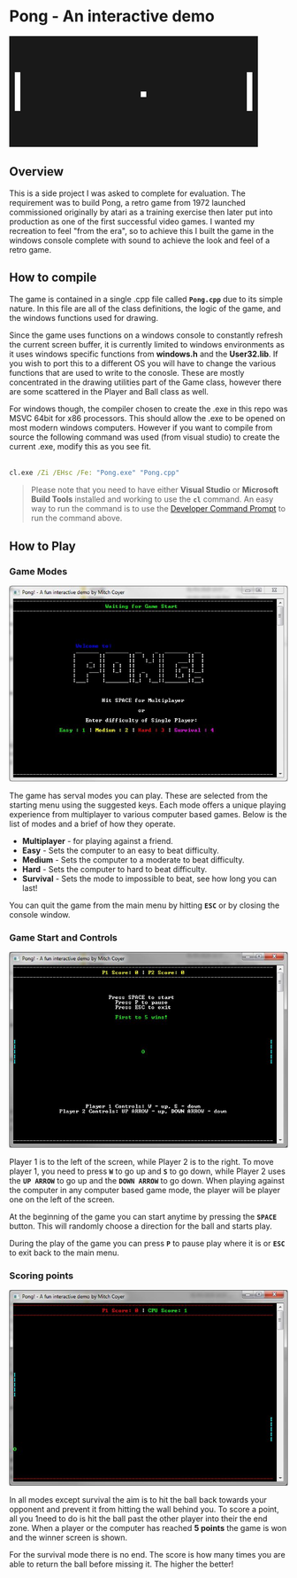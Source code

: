 # Pong - An interactive demo

![Main Menu](Images\example_pong.png)

## Overview

This is a side project I was asked to complete for evaluation. The requirement was to build Pong, a retro game from 1972 launched commissioned originally by atari as a training exercise then later put into production as one of the first successful video games. I wanted my recreation to feel "from the era", so to achieve this I built the game in the windows console complete with sound to achieve the look and feel of a retro game.

## How to compile

The game is contained in a single .cpp file called __`Pong.cpp`__ due to its simple nature. In this file are all of the class definitions, the logic of the game, and the windows functions used for drawing.

Since the game uses functions on a windows console to constantly refresh the current screen buffer, it is currently limited to windows environments as it uses windows specific functions from __windows.h__ and the __User32.lib__. If you wish to port this to a different OS you will have to change the various functions that are used to write to the conosle. These are mostly concentrated in the drawing utilities part of the Game class, however there are some scattered in the Player and Ball class as well.

For windows though, the compiler chosen to create the .exe in this repo was MSVC 64bit for x86 processors. This should allow the .exe to be opened on most modern windows computers. However if you want to compile from source the following command was used (from visual studio) to create the current .exe, modify this as you see fit.

``` cmd

cl.exe /Zi /EHsc /Fe: "Pong.exe" "Pong.cpp"

```

> Please note that you need to have either __Visual Studio__ or __Microsoft Build Tools__ installed and working to use the __`cl`__ command. An easy way to run the command is to use the [Developer Command Prompt](https://docs.microsoft.com/en-us/dotnet/framework/tools/developer-command-prompt-for-vs) to run the command above.

## How to Play

### Game Modes

![Main Menu](Images\Main-Menu.JPG)

The game has serval modes you can play. These are selected from the starting menu using the suggested keys. Each mode offers a unique playing experience from multiplayer to various computer based games. Below is the list of modes and a brief of how they operate.

- __Multiplayer__ - for playing against a friend.
- __Easy__ - Sets the computer to an easy to beat difficulty.
- __Medium__ - Sets the computer to a moderate to beat difficulty.
- __Hard__ - Sets the computer to hard to beat difficulty.
- __Survival__ - Sets the mode to impossible to beat, see how long you can last!

You can quit the game from the main menu by hitting __`ESC`__ or by closing the console window.

### Game Start and Controls

![PVP](Images\PVP.JPG)

Player 1 is to the left of the screen, while Player 2 is to the right. To move player 1, you need to press __`W`__ to go up and __`S`__ to go down, while Player 2 uses the __`UP ARROW`__ to go up and the __`DOWN ARROW`__ to go down. When playing against the computer in any computer based game mode, the player will be player one on the left of the screen.

At the beginning of the game you can start anytime by pressing the __`SPACE`__ button. This will randomly choose a direction for the ball and starts play.

During the play of the game you can press __`P`__ to pause play where it is or __`ESC`__ to exit back to the main menu.

### Scoring points

![PVP](Images\End.JPG)

In all modes except survival the aim is to hit the ball back towards your opponent and prevent it from hitting the wall behind you. To score a point, all you 1need to do is hit the ball past the other player into their the end zone. When a player or the computer has reached __5 points__ the game is won and the winner screen is shown.

For the survival mode there is no end. The score is how many times you are able to return the ball before missing it. The higher the better!
